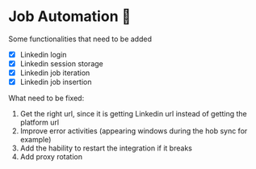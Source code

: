 # Job Automation 🤖

Some functionalities that need to be added

* [x] Linkedin login
* [x] Linkedin session storage
* [x] Linkedin job iteration
* [x] Linkedin job insertion

What need to be fixed:

1. Get the right url, since it is getting Linkedin url instead of getting the platform url
2. Improve error activities (appearing windows during the hob sync for example)
3. Add the hability to restart the integration if it breaks
4. Add proxy rotation
